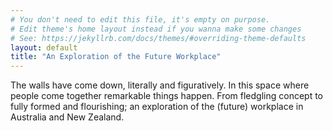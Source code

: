 ```yaml
---
# You don't need to edit this file, it's empty on purpose.
# Edit theme's home layout instead if you wanna make some changes
# See: https://jekyllrb.com/docs/themes/#overriding-theme-defaults
layout: default
title: "An Exploration of the Future Workplace"
---
```


The walls have come down, literally and figuratively. In this space where people come together remarkable things happen. From fledgling concept to fully formed and flourishing; an exploration of the (future) workplace in Australia and New Zealand.
